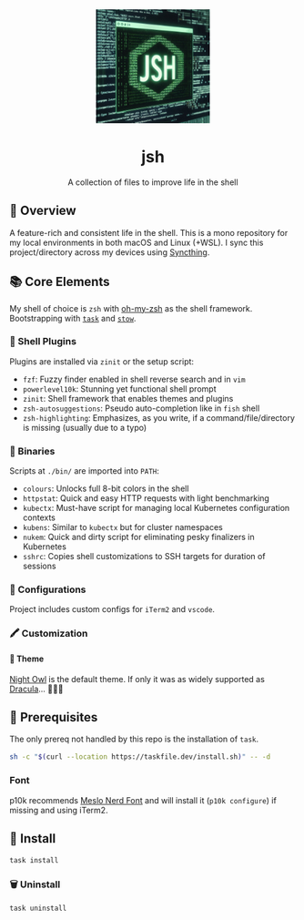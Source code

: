 <div align="center">
  <img src="jsh.jpeg" width="200px" height="200px" />

  # jsh

  <p>
    A collection of files to improve life in the shell
  </p>
</div>

## 📖 Overview

A feature-rich and consistent life in the shell. This is a mono repository for my local environments in both macOS and Linux (+WSL). I sync this project/directory across my devices using [Syncthing](https://syncthing.net/).

## 📚 Core Elements

My shell of choice is `zsh` with [oh-my-zsh](https://github.com/ohmyzsh/ohmyzsh) as the shell framework. Bootstrapping with [`task`](https://github.com/go-task/task) and [`stow`](https://www.gnu.org/software/stow/).

### 🔌 Shell Plugins

Plugins are installed via `zinit` or the setup script:

- `fzf`: Fuzzy finder enabled in shell reverse search and in `vim`
- `powerlevel10k`: Stunning yet functional shell prompt
- `zinit`: Shell framework that enables themes and plugins
- `zsh-autosuggestions`: Pseudo auto-completion like in `fish` shell
- `zsh-highlighting`: Emphasizes, as you write, if a command/file/directory is missing (usually due to a typo)

### 🍟 Binaries

Scripts at `./bin/` are imported into `PATH`:

- `colours`: Unlocks full 8-bit colors in the shell
- `httpstat`: Quick and easy HTTP requests with light benchmarking
- `kubectx`: Must-have script for managing local Kubernetes configuration contexts
- `kubens`: Similar to `kubectx` but for cluster namespaces
- `nukem`: Quick and dirty script for eliminating pesky finalizers in Kubernetes
- `sshrc`: Copies shell customizations to SSH targets for duration of sessions

### 📝 Configurations

Project includes custom configs for `iTerm2` and `vscode`.

### 🖍️ Customization

#### 🎨 Theme

[Night Owl](https://marketplace.visualstudio.com/items?itemName=sdras.night-owl) is the default theme. If only it was as widely supported as [Dracula](https://draculatheme.com/)... 🤷🏽‍♂️

## 🐣 Prerequisites

The only prereq not handled by this repo is the installation of `task`.

```sh
sh -c "$(curl --location https://taskfile.dev/install.sh)" -- -d
```

### Font

p10k recommends [Meslo Nerd Font](https://github.com/ryanoasis/nerd-fonts) and will install it (`p10k configure`) if missing and using iTerm2.

## 📲 Install

```sh
task install
```

### 🗑️ Uninstall

```sh
task uninstall
```
